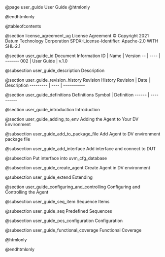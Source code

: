 @page user_guide User Guide
@htmlonly
<div class="autonumbering">
@endhtmlonly



@tableofcontents



@section license_agreement_ug License Agreement
© Copyright 2021 Datum Technology Corporation
SPDX-License-Identifier: Apache-2.0 WITH SHL-2.1


@section user_guide_id Document Information
ID | Name | Version
-- | ---- | -------
002 | User Guide | v.1.0


@subsection user_guide_description Description




@section user_guide_revision_history Revision History
Revision  | Date | Description
--------- | ---- | -----------





@section user_guide_definitions Definitions
Symbol | Definition
------ | ----------



@section user_guide_introduction Introduction




@section user_guide_adding_to_env Adding the Agent to Your DV Environment

@subsection user_guide_add_to_package_file Add Agent to DV environment package file

@subsection user_guide_add_interface Add interface and connect to DUT

@subsection Put interface into uvm_cfg_database

@subsection user_guide_create_agent Create Agent in DV environment

@subsection user_guide_extend Extending


@section user_guide_configuring_and_controlling Configuring and Controlling the Agent

@subsection user_guide_seq_item Sequence Items

@subsection user_guide_seq Predefined Sequences


@subsection user_guide_pcs_configuration Configuration


@subsection user_guide_functional_coverage Functional Coverage




@htmlonly
</div>
@endhtmlonly
